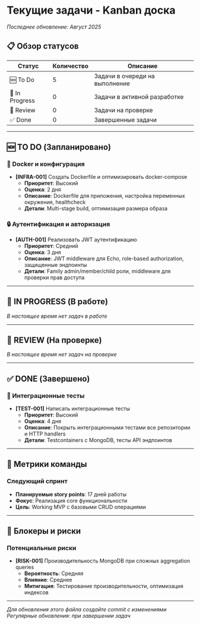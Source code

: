 # Текущие задачи - Kanban доска

*Последнее обновление: Август 2025*

## 📋 Обзор статусов

| Статус | Количество | Описание |
|--------|------------|----------|
| 🆕 To Do | 5 | Задачи в очереди на выполнение |
| 🔄 In Progress | 0 | Задачи в активной разработке |
| 👀 Review | 0 | Задачи на проверке |
| ✅ Done | 0 | Завершенные задачи |

---

## 🆕 TO DO (Запланировано)

### 🔧 Docker и конфигурация
- **[INFRA-001]** Создать Dockerfile и оптимизировать docker-compose
  - **Приоритет**: Высокий
  - **Оценка**: 2 дня
  - **Описание**: Dockerfile для приложения, настройка переменных окружения, healthcheck
  - **Детали**: Multi-stage build, оптимизация размера образа

### 🔒 Аутентификация и авторизация
- **[AUTH-001]** Реализовать JWT аутентификацию
  - **Приоритет**: Средний
  - **Оценка**: 3 дня
  - **Описание**: JWT middleware для Echo, role-based authorization, защищенные эндпоинты
  - **Детали**: Family admin/member/child роли, middleware для проверки прав доступа

---

## 🔄 IN PROGRESS (В работе)

*В настоящее время нет задач в работе*

---

## 👀 REVIEW (На проверке)

*В настоящее время нет задач на проверке*

---

## ✅ DONE (Завершено)

### 🧪 Интеграционные тесты
- **[TEST-001]** Написать интеграционные тесты
  - **Приоритет**: Высокий
  - **Оценка**: 4 дня
  - **Описание**: Покрыть интеграционными тестами все репозитории и HTTP handlers
  - **Детали**: Testcontainers с MongoDB, тесты API эндпоинтов

---

## 🎯 Метрики команды

### Следующий спринт
- **Планируемые story points**: 17 дней работы
- **Фокус**: Реализация core функциональности
- **Цель**: Working MVP с базовыми CRUD операциями

---

## 🚨 Блокеры и риски

### Потенциальные риски
- **[RISK-001]** Производительность MongoDB при сложных aggregation queries
  - **Вероятность**: Средняя
  - **Влияние**: Среднее
  - **Митигация**: Тестирование производительности, оптимизация индексов

---

*Для обновления этого файла создайте commit с изменениями*
*Регулярные обновления: при завершении задач*
